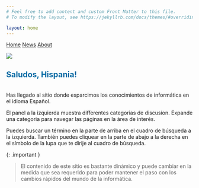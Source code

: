 ```yaml
---
# Feel free to add content and custom Front Matter to this file.
# To modify the layout, see https://jekyllrb.com/docs/themes/#overriding-theme-defaults

layout: home
---
```


[comment]: # (Adds topnav bar above the main image)
<div class="topnav">
 <a class="active" href="../index">Home</a>
 <a href="#news">News</a>
 <a href="../about">About</a>
</div> 

![](../../assets/images/devesp_logo.png)

<h2><font color="#0369a3"> Saludos, Hispania! </font></h2>
<br>
Has llegado al sitio donde esparcimos los conocimientos de informática en el idioma Español.

El panel a la izquierda muestra differentes categorias de discusíon.
Expande una categoria para navegar las páginas en la área de interés.

Puedes buscar un término en la parte de arriba en el cuadro de búsqueda a la izquierda. También puedes cliquear en la parte de abajo a la derecha en el símbolo de la lupa que te dirije al cuadro de búsqueda.

{: .important }
> El contenido de este sitio es bastante dinámico y puede cambiar en la medida que sea requerido para poder mantener el paso con los cambios rápidos del mundo de la informática.
